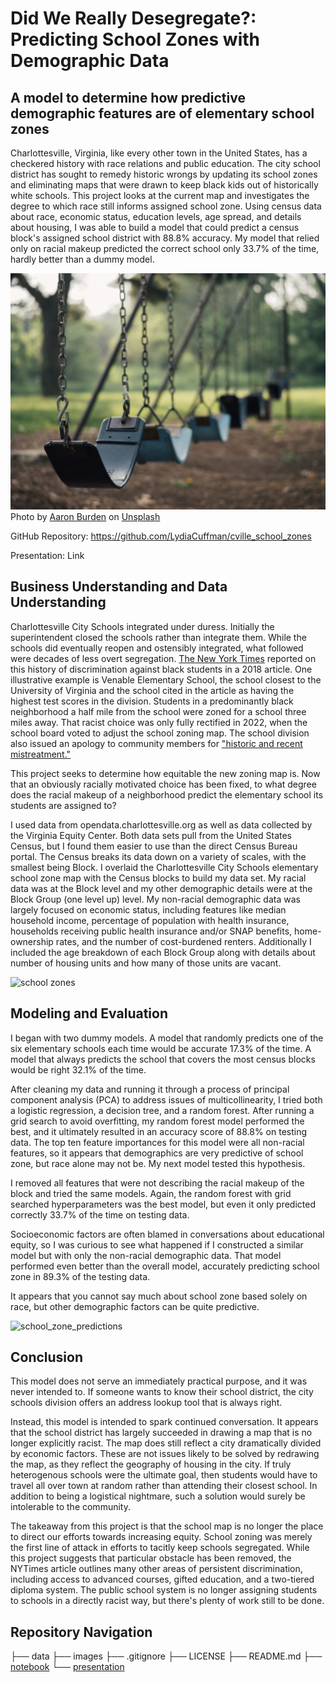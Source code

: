 # Did We Really Desegregate?: Predicting School Zones with Demographic Data
## A model to determine how predictive demographic features are of elementary school zones

Charlottesville, Virginia, like every other town in the United States, has a checkered history with race relations and public education. The city school district has sought to remedy historic wrongs by updating its school zones and eliminating maps that were drawn to keep black kids out of historically white schools. This project looks at the current map and investigates the degree to which race still informs assigned school zone. Using census data about race, economic status, education levels, age spread, and details about housing, I was able to build a model that could predict a census block's assigned school district with 88.8% accuracy. My model that relied only on racial makeup predicted the correct school only 33.7% of the time, hardly better than a dummy model.
 
![swings](images/aaron-burden-ob6O_xd67O0-unsplash.jpg)
Photo by <a href="https://unsplash.com/@aaronburden?utm_source=unsplash&utm_medium=referral&utm_content=creditCopyText">Aaron Burden</a> on <a href="https://unsplash.com/photos/ob6O_xd67O0?utm_source=unsplash&utm_medium=referral&utm_content=creditCopyText">Unsplash</a>
 
GitHub Repository: https://github.com/LydiaCuffman/cville_school_zones

Presentation: Link


## Business Understanding and Data Understanding
Charlottesville City Schools integrated under duress. Initially the superintendent closed the schools rather than integrate them. While the schools did eventually reopen and ostensibly integrated, what followed were decades of less overt segregation. <a href="https://www.nytimes.com/2018/10/16/us/charlottesville-riots-black-students-schools.html">The New York Times</a> reported on this history of discrimination against black students in a 2018 article. One illustrative example is Venable Elementary School, the school closest to the University of Virginia and the school cited in the article as having the highest test scores in the division. Students in a predominantly black neighborhood a half mile from the school were zoned for a school three miles away. That racist choice was only fully rectified in 2022, when the school board voted to adjust the school zoning map. The school division also issued an apology to community members for <a href="https://www.cvilletomorrow.org/after-half-a-century-bussing-kids-from-a-historically-black-public-housing-community-away-from-their-neighborhood-school-city-schools-votes-to-rezone-venable/">"historic and recent mistreatment."</a>

This project seeks to determine how equitable the new zoning map is. Now that an obviously racially motivated choice has been fixed, to what degree does the racial makeup of a neighborhood predict the elementary school its students are assigned to?

I used data from opendata.charlottesville.org as well as data collected by the Virginia Equity Center. Both data sets pull from the United States Census, but I found them easier to use than the direct Census Bureau portal. The Census breaks its data down on a variety of scales, with the smallest being Block. I overlaid the Charlottesville City Schools elementary school zone map with the Census blocks to build my data set. My racial data was at the Block level and my other demographic details were at the Block Group (one level up) level. My non-racial demographic data was largely focused on economic status, including features like median household income, percentage of population with health insurance, households receiving public health insurance and/or SNAP benefits, home-ownership rates, and the number of cost-burdened renters. Additionally I included the age breakdown of each Block Group along with details about number of housing units and how many of those units are vacant. 

![school zones](images/school_zones)

## Modeling and Evaluation

I began with two dummy models. A model that randomly predicts one of the six elementary schools each time would be accurate 17.3% of the time. A model that always predicts the school that covers the most census blocks would be right 32.1% of the time.

After cleaning my data and running it through a process of principal component analysis (PCA) to address issues of multicollinearity, I tried both a logistic regression, a decision tree, and a random forest. After running a grid search to avoid overfitting, my random forest model performed the best, and it ultimately resulted in an accuracy score of 88.8% on testing data. The top ten feature importances for this model were all non-racial features, so it appears that demographics are very predictive of school zone, but race alone may not be. My next model tested this hypothesis.

I removed all features that were not describing the racial makeup of the block and tried the same models. Again, the random forest with grid searched hyperparameters was the best model, but even it only predicted correctly 33.7% of the time on testing data.

Socioeconomic factors are often blamed in conversations about educational equity, so I was curious to see what happened if I constructed a similar model but with only the non-racial demographic data. That model performed even better than the overall model, accurately predicting school zone in 89.3% of the testing data.

It appears that you cannot say much about school zone based solely on race, but other demographic factors can be quite predictive.

![school_zone_predictions](data/school_zone_predictions)

## Conclusion
This model does not serve an immediately practical purpose, and it was never intended to. If someone wants to know their school district, the city schools division offers an address lookup tool that is always right.

Instead, this model is intended to spark continued conversation. It appears that the school district has largely succeeded in drawing a map that is no longer explicitly racist. The map does still reflect a city dramatically divided by economic factors. These are not issues likely to be solved by redrawing the map, as they reflect the geography of housing in the city. If truly heterogenous schools were the ultimate goal, then students would have to travel all over town at random rather than attending their closest school. In addition to being a logistical nightmare, such a solution would surely be intolerable to the community.

The takeaway from this project is that the school map is no longer the place to direct our efforts towards increasing equity. School zoning was merely the first line of attack in efforts to tacitly keep schools segregated. While this project suggests that particular obstacle has been removed, the NYTimes article outlines many other areas of persistent discrimination, including access to advanced courses, gifted education, and a two-tiered diploma system. The public school system is no longer assigning students to schools in a directly racist way, but there's plenty of work still to be done.

## Repository Navigation

├── data
├── images
├── .gitignore
├── LICENSE
├── README.md
├── [notebook](notebook.ipynb)
└── [presentation](presentation.pdf)